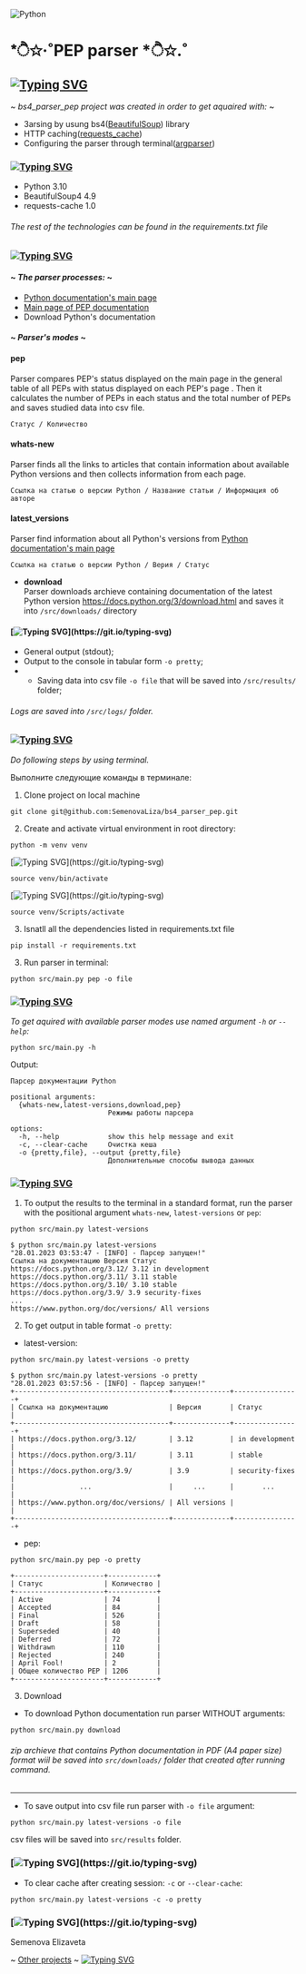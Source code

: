 ![Python](https://img.shields.io/badge/python-3670A0?style=for-the-badge&logo=python&logoColor=ffdd54) 
# *ੈ✩‧˚PEP parser *ੈ✩.˚
## [![Typing SVG](https://readme-typing-svg.herokuapp.com?font=Fira+Code&weight=657&size=24&pause=1000&color=3A55F7FF&random=false&width=435&lines=Project's+goal)](https://git.io/typing-svg)
~ *bs4_parser_pep project was created in order to get aquaired with:* ~
- Зarsing by usung bs4([BeautifulSoup](https://pypi.org/project/beautifulsoup4/)) library
- HTTP caching([requests_cache](https://pypi.org/project/requests-cache/))
- Configuring the parser through terminal([argparser](https://docs.python.org/3/library/argparse.html))

### [![Typing SVG](https://readme-typing-svg.herokuapp.com?font=Fira+Code&weight=657&size=24&pause=1000&color=3A55F7FF&random=false&width=435&lines=Technologies)](https://git.io/typing-svg)
- Python 3.10
- BeautifulSoup4 4.9
- requests-cache 1.0
###### *The rest of the technologies can be found in the requirements.txt file*

### [![Typing SVG](https://readme-typing-svg.herokuapp.com?font=Fira+Code&weight=657&size=24&pause=1000&color=3A55F7FF&random=false&width=435&lines=Project's+description)](https://git.io/typing-svg)
#### ~ *The parser processes:* ~
- [Python documentation's main page](https://docs.python.org/3/)
- [Main page of PEP documentation](https://peps.python.org/)
- Download Python's documentation
#### ~ *Parser's modes* ~
####  pep
Parser compares PEP's status  displayed on the main page in the general table of all PEPs with status displayed  on each PEP's page . Then it
calculates the number of PEPs in each status and the total number of PEPs and saves studied data into csv file.
```
Статус / Количество
```
#### whats-new
Parser finds all the links to articles that contain information about available Python versions and then collects information from each page.

```
Ссылка на статью о версии Python / Название статьи / Информация об авторе
```
#### latest_versions
Parser find information about all Python's versions from [Python documentation's main page](https://docs.python.org/3/) 
```
Ссылка на статью о версии Python / Верия / Статус
```
- **download**  
Parser downloads archieve containing documentation of the latest Python version https://docs.python.org/3/download.html and saves it into ``/src/downloads/`` directory

#### [![Typing SVG](https://readme-typing-svg.herokuapp.com?font=Fira+Code&size=20&pause=1000&color=96D1D5&random=false&width=435&lines=Ways+to+output+the+collected+data:)](https://git.io/typing-svg)
- General output (stdout);
- Output to the console in tabular form ``-o pretty``;
- - Saving data into csv file ``-o file`` that will be saved into ``/src/results/`` folder;
###### *Logs are saved into ``/src/logs/`` folder.*

### [![Typing SVG](https://readme-typing-svg.herokuapp.com?font=Fira+Code&weight=657&size=24&pause=1000&color=3A55F7FF&random=false&width=435&lines=How+to+launch+the+project)](https://git.io/typing-svg)
*Do following steps by using terminal.*

Выполните следующие команды в терминале:

1. Clone project on local machine
```
git clone git@github.com:SemenovaLiza/bs4_parser_pep.git
```
2. Create and activate virtual environment in root directory:
```
python -m venv venv
```
[![Typing SVG](https://readme-typing-svg.herokuapp.com?font=Fira+Code&size=15&pause=1000&color=5FADF7&random=false&width=435&lines=for+OS:)](https://git.io/typing-svg)
```
source venv/bin/activate
```
[![Typing SVG](https://readme-typing-svg.herokuapp.com?font=Fira+Code&size=15&pause=1000&color=5FADF7&random=false&width=435&lines=for+Windows:)](https://git.io/typing-svg)
```
source venv/Scripts/activate
```
3. Isnatll all the dependencies listed in requirements.txt file
```
pip install -r requirements.txt 
```
3. Run parser in terminal:
```
python src/main.py pep -o file
```

### [![Typing SVG](https://readme-typing-svg.herokuapp.com?font=Fira+Code&weight=657&size=24&pause=1000&color=3A55F7FF&random=false&width=435&lines=Command+line+available+arguments)](https://git.io/typing-svg)
*To get aquired with available parser modes use named argument ``-h`` or ``--help``:*

```
python src/main.py -h
```
Output:
```
Парсер документации Python

positional arguments:
  {whats-new,latest-versions,download,pep}
                        Режимы работы парсера

options:
  -h, --help            show this help message and exit
  -c, --clear-cache     Очистка кеша
  -o {pretty,file}, --output {pretty,file}
                        Дополнительные способы вывода данных
```
### [![Typing SVG](https://readme-typing-svg.herokuapp.com?font=Fira+Code&weight=657&size=24&pause=1000&color=3A55F7FF&random=false&width=435&lines=Output)](https://git.io/typing-svg)
1. To output the results to the terminal in a standard format, run the parser with the positional argument ```whats-new```, ```latest-versions``` or ```pep```:
```
python src/main.py latest-versions
```  
```
$ python src/main.py latest-versions
"28.01.2023 03:53:47 - [INFO] - Парсер запущен!"
Ссылка на документацию Версия Статус
https://docs.python.org/3.12/ 3.12 in development
https://docs.python.org/3.11/ 3.11 stable
https://docs.python.org/3.10/ 3.10 stable
https://docs.python.org/3.9/ 3.9 security-fixes
...
https://www.python.org/doc/versions/ All versions
```
2. To get output in table format ```-o pretty```:
- latest-version:
```
python src/main.py latest-versions -o pretty
```
```
$ python src/main.py latest-versions -o pretty
"28.01.2023 03:57:56 - [INFO] - Парсер запущен!"
+--------------------------------------+--------------+----------------+
| Ссылка на документацию               | Версия       | Статус         |
+--------------------------------------+--------------+----------------+
| https://docs.python.org/3.12/        | 3.12         | in development |
| https://docs.python.org/3.11/        | 3.11         | stable         |
| https://docs.python.org/3.9/         | 3.9          | security-fixes |
|                ...                   |     ...      |       ...      |
| https://www.python.org/doc/versions/ | All versions |                |
+--------------------------------------+--------------+----------------+
```
- pep:
```
python src/main.py pep -o pretty
```
```
+----------------------+------------+
| Статус               | Количество |
+----------------------+------------+
| Active               | 74         |
| Accepted             | 84         |
| Final                | 526        |
| Draft                | 58         |
| Superseded           | 40         |
| Deferred             | 72         |
| Withdrawn            | 110        |
| Rejected             | 240        |
| April Fool!          | 2          |
| Общее количество PEP | 1206       |
+----------------------+------------+
```

3. Download
- To download Python documentation run parser WITHOUT arguments:
```
python src/main.py download
```
###### *zip archieve that contains Python documentation in PDF (A4 paper size) format wiil be saved into ``src/downloads/`` folder that created after running command.*
----
- To save output into csv file run parser with 
``-o file`` argument:  
```
python src/main.py latest-versions -o file
```
csv files will be saved into ``src/results`` folder.


### [![Typing SVG](https://readme-typing-svg.herokuapp.com?font=Fira+Code&weight=657&size=24&pause=1000&color=3A55F7FF&random=false&width=435&lines=Addition+arguments:)](https://git.io/typing-svg)
- To clear cache after creating session: ``-с`` or ``--clear-cache``:
```
python src/main.py latest-versions -c -o pretty
```
### [![Typing SVG](https://readme-typing-svg.herokuapp.com?font=Fira+Code&weight=657&size=24&pause=1000&color=3A55F7FF&random=false&width=435&lines=Author:)](https://git.io/typing-svg)

Semenova Elizaveta

~ [Other projects](https://github.com/SemenovaLiza) ~
[![Typing SVG](https://readme-typing-svg.herokuapp.com?font=Fira+Code&weight=657&size=24&pause=1000&color=98D0F7FF&random=false&width=435&lines=⋆⋅☆⋅⋆☆⋆⋅☆⋅⋆)](https://git.io/typing-svg)